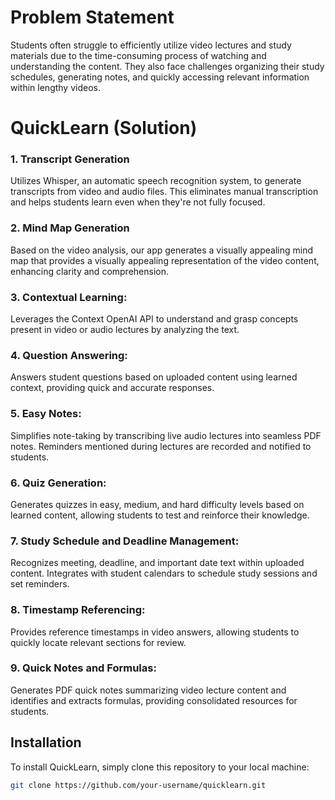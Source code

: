 # Problem Statement

Students often struggle to efficiently utilize video lectures and study materials due to the time-consuming process of watching and understanding the content. They also face challenges organizing their study schedules, generating notes, and quickly accessing relevant information within lengthy videos.

# QuickLearn (Solution)

### 1. Transcript Generation
Utilizes Whisper, an automatic speech recognition system, to generate transcripts from video and audio files. This eliminates manual transcription and helps students learn even when they're not fully focused.

### 2. Mind Map Generation
Based on the video analysis, our app generates a visually appealing mind map that provides a visually appealing representation of the video content, enhancing clarity and comprehension.

### 3. Contextual Learning: 
Leverages the Context OpenAI API to understand and grasp concepts present in video or audio lectures by analyzing the text.

### 4. Question Answering:
Answers student questions based on uploaded content using learned context, providing quick and accurate responses.

### 5. Easy Notes: 
Simplifies note-taking by transcribing live audio lectures into seamless PDF notes. Reminders mentioned during lectures are recorded and notified to students.

### 6. Quiz Generation: 
Generates quizzes in easy, medium, and hard difficulty levels based on learned content, allowing students to test and reinforce their knowledge.

### 7. Study Schedule and Deadline Management: 
Recognizes meeting, deadline, and important date text within uploaded content. Integrates with student calendars to schedule study sessions and set reminders.

### 8. Timestamp Referencing: 
Provides reference timestamps in video answers, allowing students to quickly locate relevant sections for review.

### 9. Quick Notes and Formulas: 
Generates PDF quick notes summarizing video lecture content and identifies and extracts formulas, providing consolidated resources for students.

## Installation

To install QuickLearn, simply clone this repository to your local machine:

```bash
git clone https://github.com/your-username/quicklearn.git
